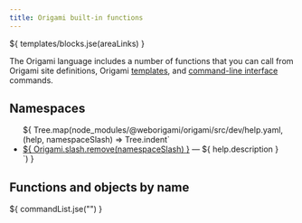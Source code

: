 ```yaml
---
title: Origami built-in functions
---
```


${ templates/blocks.jse(areaLinks) }

The Origami language includes a number of functions that you can call from Origami site definitions, Origami [templates](/language/templates.html), and [command-line interface](/cli/) commands.

## Namespaces

<ul>
${ Tree.map(node_modules/@weborigami/origami/src/dev/help.yaml, (help, namespaceSlash) => Tree.indent`
  <li>
    <a href="${ namespaceSlash }">${ Origami.slash.remove(namespaceSlash) }</a>
    — ${ help.description }
  </li>
`) }
</ul>

## Functions and objects by name

${ commandList.jse("") }
